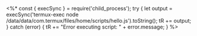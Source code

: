 <%*
const { execSync } = require('child_process');
try {
  let output = execSync('termux-exec node /data/data/com.termux/files/home/scripts/hello.js').toString();
  tR += output;
} catch (error) {
  tR += "Error executing script: " + error.message;
}
%>
